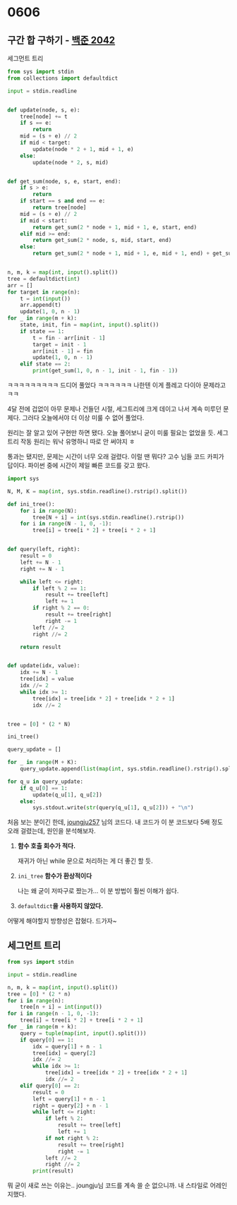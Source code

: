 # 0606



## 구간 합 구하기 - [백준 2042](https://www.acmicpc.net/problem/2042)

세그먼트 트리

```python
from sys import stdin
from collections import defaultdict

input = stdin.readline


def update(node, s, e):
    tree[node] += t
    if s == e:
        return
    mid = (s + e) // 2
    if mid < target:
        update(node * 2 + 1, mid + 1, e)
    else:
        update(node * 2, s, mid)


def get_sum(node, s, e, start, end):
    if s > e:
        return
    if start == s and end == e:
        return tree[node]
    mid = (s + e) // 2
    if mid < start:
        return get_sum(2 * node + 1, mid + 1, e, start, end)
    elif mid >= end:
        return get_sum(2 * node, s, mid, start, end)
    else:
        return get_sum(2 * node + 1, mid + 1, e, mid + 1, end) + get_sum(2 * node, s, mid, start, mid)


n, m, k = map(int, input().split())
tree = defaultdict(int)
arr = []
for target in range(n):
    t = int(input())
    arr.append(t)
    update(1, 0, n - 1)
for _ in range(m + k):
    state, init, fin = map(int, input().split())
    if state == 1:
        t = fin - arr[init - 1]
        target = init - 1
        arr[init - 1] = fin
        update(1, 0, n - 1)
    elif state == 2:
        print(get_sum(1, 0, n - 1, init - 1, fin - 1))
```

ㅋㅋㅋㅋㅋㅋㅋㅋㅋ 드디어 풀었다 ㅋㅋㅋㅋㅋㅋ 나한텐 이게 플레고 다이아 문제라고 ㅋㅋ

4달 전에 겁없이 아무 문제나 건들던 시절, 세그트리에 크게 데이고 나서 계속 미루던 문제다. 그러다 오늘에서야 더 이상 미룰 수 없어 풀었다.

원리는 잘 알고 있어 구현만 하면 됐다. 오늘 풀어보니 굳이 미룰 필요는 없었을 듯. 세그 트리 작동 원리는 워낙 유명하니 따로 안 써야지 ㅎ

통과는 됐지만, 문제는 시간이 너무 오래 걸렸다. 이럴 땐 뭐다? 고수 님들 코드 카피가 답이다. 파이썬 중에 시간이 제일 빠른 코드를 갖고 왔다.

```python
import sys

N, M, K = map(int, sys.stdin.readline().rstrip().split())

def ini_tree():
    for i in range(N):
        tree[N + i] = int(sys.stdin.readline().rstrip())
    for i in range(N - 1, 0, -1):
        tree[i] = tree[i * 2] + tree[i * 2 + 1]


def query(left, right):
    result = 0
    left += N - 1
    right += N - 1

    while left <= right:
        if left % 2 == 1:
            result += tree[left]
            left += 1
        if right % 2 == 0:
            result += tree[right]
            right -= 1
        left //= 2
        right //= 2

    return result


def update(idx, value):
    idx += N - 1
    tree[idx] = value
    idx //= 2
    while idx >= 1:
        tree[idx] = tree[idx * 2] + tree[idx * 2 + 1]
        idx //= 2


tree = [0] * (2 * N)

ini_tree()

query_update = []

for _ in range(M + K):
    query_update.append(list(map(int, sys.stdin.readline().rstrip().split())))

for q_u in query_update:
    if q_u[0] == 1:
        update(q_u[1], q_u[2])
    else:
        sys.stdout.write(str(query(q_u[1], q_u[2])) + "\n")
```

처음 보는 분이긴 한데, [joungju257](https://www.acmicpc.net/user/joungju257) 님의 코드다. 내 코드가 이 분 코드보다 5배 정도 오래 걸렸는데, 원인을 분석해보자. 

1. **함수 호출 회수가 적다.**

   재귀가 아닌 while 문으로 처리하는 게 더 좋긴 할 듯.

2. `ini_tree` **함수가 환상적이다**

   나는 왜 굳이 저따구로 짰는가... 이 분 방법이 훨씬 이해가 쉽다.

3. `defaultdict`**을 사용하지 않았다.**

어떻게 해야할지 방향성은 잡혔다. 드가자~



## 세그먼트 트리

```python
from sys import stdin

input = stdin.readline

n, m, k = map(int, input().split())
tree = [0] * (2 * n)
for i in range(n):
    tree[n + i] = int(input())
for i in range(n - 1, 0, -1):
    tree[i] = tree[i * 2] + tree[i * 2 + 1]
for _ in range(m + k):
    query = tuple(map(int, input().split()))
    if query[0] == 1:
        idx = query[1] + n - 1
        tree[idx] = query[2]
        idx //= 2
        while idx >= 1:
            tree[idx] = tree[idx * 2] + tree[idx * 2 + 1]
            idx //= 2
    elif query[0] == 2:
        result = 0
        left = query[1] + n - 1
        right = query[2] + n - 1
        while left <= right:
            if left % 2:
                result += tree[left]
                left += 1
            if not right % 2:
                result += tree[right]
                right -= 1
            left //= 2
            right //= 2
        print(result)
```

뭐 굳이 새로 쓰는 이유는.. joungju님 코드를 계속 쓸 순 없으니까. 내 스타일로 어레인지했다.

